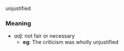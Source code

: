 unjustified
### Meaning
+ _adj_: not fair or necessary
    + __eg__: The criticism was wholly unjustified
